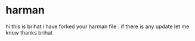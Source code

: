 # harman
hi this is brihat i have forked your harman file .
if there is any update let me know
thanks
brihat
